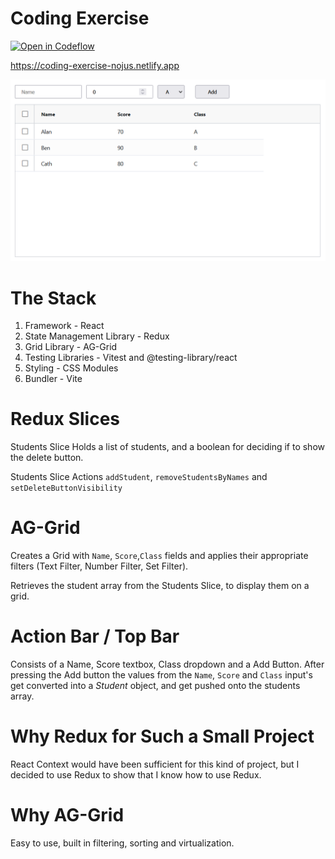 # Coding Exercise
[![Open in Codeflow](https://developer.stackblitz.com/img/open_in_codeflow.svg)](https:///pr.new/Nojus0/coding-exercise)

https://coding-exercise-nojus.netlify.app

![Home Page](https://raw.githubusercontent.com/Nojus0/coding-exercise/main/images/homepage.png)

# The Stack
1. Framework - React
2. State Management Library - Redux
3. Grid Library - AG-Grid
4. Testing Libraries - Vitest and @testing-library/react
5. Styling - CSS Modules
6. Bundler - Vite

# Redux Slices
Students Slice Holds a list of students, and a boolean for deciding if to show the delete button.

Students Slice Actions `addStudent`, `removeStudentsByNames` and `setDeleteButtonVisibility`

# AG-Grid
Creates a Grid with `Name`, `Score`,`Class` fields and applies their appropriate filters (Text Filter, Number Filter, Set Filter).

Retrieves the student array from the Students Slice, to display them on a grid.

# Action Bar / Top Bar
Consists of a Name, Score textbox, Class dropdown and a Add Button.
After pressing the Add button the values from the `Name`, `Score` and `Class` input's get converted into a _Student_ object, and get pushed onto the students array.

# Why Redux for Such a Small Project
React Context would have been sufficient for this kind of project, but I decided to use Redux to show that I know how to use Redux.

# Why AG-Grid
Easy to use, built in filtering, sorting and virtualization.
